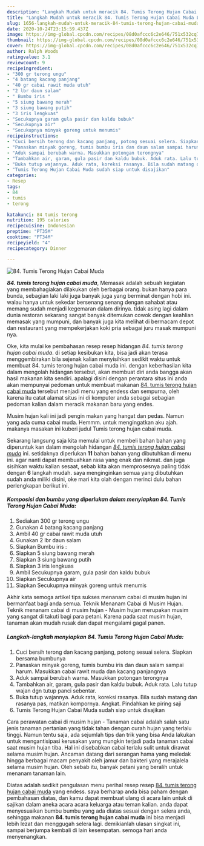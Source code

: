 ```yaml
---
description: "Langkah Mudah untuk meracik 84. Tumis Terong Hujan Cabai Muda Lezat"
title: "Langkah Mudah untuk meracik 84. Tumis Terong Hujan Cabai Muda Lezat"
slug: 1656-langkah-mudah-untuk-meracik-84-tumis-terong-hujan-cabai-muda-lezat
date: 2020-10-24T23:15:59.437Z
image: https://img-global.cpcdn.com/recipes/08d0afccc6c2e646/751x532cq70/84-tumis-terong-hujan-cabai-muda-foto-resep-utama.jpg
thumbnail: https://img-global.cpcdn.com/recipes/08d0afccc6c2e646/751x532cq70/84-tumis-terong-hujan-cabai-muda-foto-resep-utama.jpg
cover: https://img-global.cpcdn.com/recipes/08d0afccc6c2e646/751x532cq70/84-tumis-terong-hujan-cabai-muda-foto-resep-utama.jpg
author: Ralph Woods
ratingvalue: 3.1
reviewcount: 9
recipeingredient:
- "300 gr terong ungu"
- "4 batang kacang panjang"
- "40 gr cabai rawit muda utuh"
- "2 lbr daun salam"
- " Bumbu iris "
- "5 siung bawang merah"
- "3 siung bawang putih"
- "3 iris lengkuas"
- "Secukupnya garam gula pasir dan kaldu bubuk"
- "Secukupnya air"
- "Secukupnya minyak goreng untuk menumis"
recipeinstructions:
- "Cuci bersih terong dan kacang panjang, potong sesuai selera. Siapkan bersama bumbunya"
- "Panaskan minyak goreng, tumis bumbu iris dan daun salam sampai harum. Masukkan cabai rawit muda dan kacang panjangnya"
- "Aduk sampai berubah warna. Masukkan potongan terongnya"
- "Tambahkan air, garam, gula pasir dan kaldu bubuk. Aduk rata. Lalu tutup wajan dgn tutup panci sebentar."
- "Buka tutup wajannya. Aduk rata, koreksi rasanya. Bila sudah matang dan rasanya pas, matikan kompornya. Angkat. Pindahkan ke piring saji"
- "Tumis Terong Hujan Cabai Muda sudah siap untuk disajikan"
categories:
- Resep
tags:
- 84
- tumis
- terong

katakunci: 84 tumis terong 
nutrition: 195 calories
recipecuisine: Indonesian
preptime: "PT35M"
cooktime: "PT34M"
recipeyield: "4"
recipecategory: Dinner

---
```



![84. Tumis Terong Hujan Cabai Muda](https://img-global.cpcdn.com/recipes/08d0afccc6c2e646/751x532cq70/84-tumis-terong-hujan-cabai-muda-foto-resep-utama.jpg)

<b><i>84. tumis terong hujan cabai muda</i></b>, Memasak adalah sebuah kegiatan yang membahagiakan dilakukan oleh berbagai orang. bukan hanya para bunda, sebagian laki laki juga banyak juga yang berminat dengan hobi ini. walau hanya untuk sekedar bersenang senang dengan sahabat atau memang sudah menjadi kegemaran dalam dirinya. tidak asing lagi dalam dunia restoran sekarang sangat banyak ditemukan cowok dengan keahlian memasak yang mumpuni, dan banyak juga kita melihat di bermacam depot dan restaurant yang mempekerjakan koki pria sebagai juru masak mumpuni nya.

Oke, kita mulai ke pembahasan resep resep hidangan <i>84. tumis terong hujan cabai muda</i>. di setiap kesibukan kita, bisa jadi akan terasa menggembirakan bila sejenak kalian menyisihkan sedikit waktu untuk membuat 84. tumis terong hujan cabai muda ini. dengan keberhasilan kita dalam mengolah hidangan tersebut, akan membuat diri anda bangga akan hasil makanan kita sendiri. apalagi disini dengan perantara situs ini anda akan mempunyai pedoman untuk membuat makanan <u>84. tumis terong hujan cabai muda</u> tersebut menjadi menu yang endess dan sempurna, oleh karena itu catat alamat situs ini di komputer anda sebagai sebagian pedoman kalian dalam meracik makanan baru yang endes.

Musim hujan kali ini jadi pengin makan yang hangat dan pedas. Namun yang ada cuma cabai muda. Hemmm. untuk mengingatkan aku ajah. makanya masakan ini kuberi judul Tumis terong hujan cabai muda.


Sekarang langsung saja kita memulai untuk membeli bahan bahan yang diperuntuk kan dalam mengolah hidangan <u><i>84. tumis terong hujan cabai muda</i></u> ini. setidaknya diperlukan <b>11</b> bahan bahan yang dibutuhkan di menu ini. agar nanti dapat membuahkan rasa yang enak dan nikmat. dan juga sisihkan waktu kalian sesaat, sebab kita akan memprosesnya paling tidak dengan <b>6</b> langkah mudah. saya menginginkan semua yang dibutuhkan sudah anda miliki disini, oke mari kita olah dengan merinci dulu bahan perlengkapan berikut ini.

<!--inarticleads1-->

##### Komposisi dan bumbu yang diperlukan dalam menyiapkan 84. Tumis Terong Hujan Cabai Muda:

1. Sediakan 300 gr terong ungu
1. Gunakan 4 batang kacang panjang
1. Ambil 40 gr cabai rawit muda utuh
1. Gunakan 2 lbr daun salam
1. Siapkan  Bumbu iris :
1. Siapkan 5 siung bawang merah
1. Siapkan 3 siung bawang putih
1. Siapkan 3 iris lengkuas
1. Ambil Secukupnya garam, gula pasir dan kaldu bubuk
1. Siapkan Secukupnya air
1. Siapkan Secukupnya minyak goreng untuk menumis


Akhir kata semoga artikel tips sukses menanam cabai di musim hujan ini bermanfaat bagi anda semua. Teknik Menanam Cabai di Musim Hujan. Teknik menanam cabai di musim hujan - Musim hujan merupakan musim yang sangat di takuti bagi para petani. Karena pada saat musim hujan, tanaman akan mudah rusak dan dapat mengalami gagal panen. 

<!--inarticleads2-->

##### Langkah-langkah menyiapkan 84. Tumis Terong Hujan Cabai Muda:

1. Cuci bersih terong dan kacang panjang, potong sesuai selera. Siapkan bersama bumbunya
1. Panaskan minyak goreng, tumis bumbu iris dan daun salam sampai harum. Masukkan cabai rawit muda dan kacang panjangnya
1. Aduk sampai berubah warna. Masukkan potongan terongnya
1. Tambahkan air, garam, gula pasir dan kaldu bubuk. Aduk rata. Lalu tutup wajan dgn tutup panci sebentar.
1. Buka tutup wajannya. Aduk rata, koreksi rasanya. Bila sudah matang dan rasanya pas, matikan kompornya. Angkat. Pindahkan ke piring saji
1. Tumis Terong Hujan Cabai Muda sudah siap untuk disajikan


Cara perawatan cabai di musim hujan - Tanaman cabai adalah salah satu jenis tanaman pertanian yang tidak tahan dengan curah hujan yang terlalu tinggi. Namun tentu saja, ada sejumlah tips dan trik yang bisa Anda lakukan untuk mengantisipasi kerusakan yang mungkin terjadi pada tanaman cabai saat musim hujan tiba. Hal ini disebabkan cabai terlalu sulit untuk dirawat selama musim hujan. Ancaman datang dari serangan hama yang meledak hingga berbagai macam penyakit oleh jamur dan bakteri yang merajalela selama musim hujan. Oleh sebab itu, banyak petani yang beralih untuk menanam tanaman lain. 

Diatas adalah sedikit pengulasan menu perihal resep resep <u>84. tumis terong hujan cabai muda</u> yang endess. saya berharap anda bisa paham dengan pembahasan diatas, dan kamu dapat membuat ulang di acara lain untuk di sajikan dalam aneka acara acara keluarga atau teman kalian. anda dapat menyesuaikan bumbu bumbu yang ada diatas sesuai dengan selera anda, sehingga makanan <b>84. tumis terong hujan cabai muda</b> ini bisa menjadi lebih lezat dan menggugah selera lagi. demikianlah ulasan singkat ini, sampai berjumpa kembali di lain kesempatan. semoga hari anda menyenangkan.

